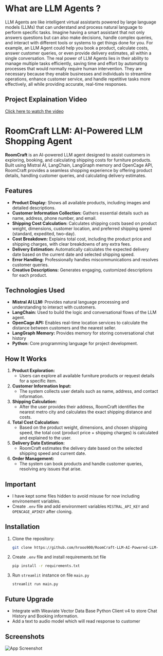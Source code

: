 # What are LLM Agents ?
LLM Agents are like intelligent virtual assistants powered by large language models (LLMs) that can understand and process natural language to perform specific tasks. Imagine having a smart assistant that not only answers questions but can also make decisions, handle complex queries, and interact with different tools or systems to get things done for you. For example, an LLM Agent could help you book a product, calculate costs, answer customer queries, or even provide delivery estimates, all within a single conversation. The real power of LLM Agents lies in their ability to manage multiple tasks efficiently, saving time and effort by automating processes that would normally require human intervention. They are necessary because they enable businesses and individuals to streamline operations, enhance customer service, and handle repetitive tasks more effectively, all while providing accurate, real-time responses.

## Project Explaination Video

[Click here to watch the video](https://drive.google.com/file/d/1MlIpbHg1HTQaJkXxy8YVgTK20Gjus_NU/view?usp=sharing)


# RoomCraft LLM: AI-Powered LLM Shopping Agent

**RoomCraft** is an AI-powered LLM agent designed to assist customers in exploring, booking, and calculating shipping costs for furniture products. Built using Mistral AI, LangChain, LangGraph memory and OpenCage API, RoomCraft provides a seamless shopping experience by offering product details, handling customer queries, and calculating delivery estimates.

## Features

- **Product Display:** Shows all available products, including images and detailed descriptions.
- **Customer Information Collection:** Gathers essential details such as name, address, phone number, and email.
- **Shipping Cost Calculation:** Calculates shipping costs based on product weight, dimensions, customer location, and preferred shipping speed (standard, expedited, two-day).
- **Cost Breakdown:** Explains total cost, including the product price and shipping charges, with clear breakdowns of any extra fees.
- **Delivery Estimation:** Automatically calculates the expected delivery date based on the current date and selected shipping speed.
- **Error Handling:** Professionally handles miscommunications and resolves customer queries.
- **Creative Descriptions:** Generates engaging, customized descriptions for each product.

## Technologies Used

- **Mistral AI LLM:** Provides natural language processing and understanding to interact with customers.
- **LangChain:** Used to build the logic and conversational flows of the LLM agent.
- **OpenCage API:** Enables real-time location services to calculate the distance between customers and the nearest seller.
- **LangGraph Memory:** Provides memory for storing conversational chat history
- **Python:** Core programming language for project development.

## How It Works

1. **Product Exploration:**
   - Users can explore all available furniture products or request details for a specific item.
2. **Customer Information Input:**
   - The system collects user details such as name, address, and contact information.
3. **Shipping Calculation:**
   - After the user provides their address, RoomCraft identifies the nearest metro city and calculates the exact shipping distance and costs.
4. **Total Cost Calculation:**
   - Based on the product weight, dimensions, and chosen shipping speed, the total cost (product price + shipping charges) is calculated and explained to the user.
5. **Delivery Date Estimation:**
   - RoomCraft estimates the delivery date based on the selected shipping speed and current date.
6. **Order Management:**
   - The system can book products and handle customer queries, resolving any issues that arise.

## Important
- I have kept some files hidden to avoid misuse for now including environement variables.
- Create `.env` file and add environment variables `MISTRAL_API_KEY` and `OPENCAGE_APIKEY` after cloning.


## Installation

1. Clone the repository:
   ```bash
   git clone https://github.com/hrooo900/RoomCraft-LLM-AI-Powered-LLM-Shopping-Agent.git


2. Create `.env` file and install requirements.txt file
   ```bash
   pip install -r requirements.txt

3. Run `streamlit` instance on file `main.py`
   ```bash
   streamlit run main.py

## Future Upgrade

- Integrate with Weaviate Vector Data Base Python Client v4 to store Chat History and Booking information.
- Add a text to audio model which will read response to customer



## Screenshots

![App Screenshot](https://via.placeholder.com/468x300?text=App+Screenshot+Here)

